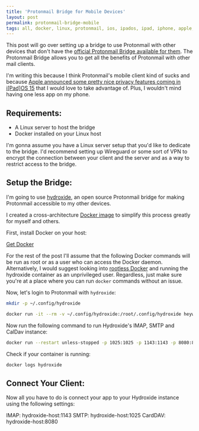 ```yaml
---
title: 'Protonmail Bridge for Mobile Devices'
layout: post
permalink: protonmail-bridge-mobile
tags: all, docker, linux, protonmail, ios, ipados, ipad, iphone, apple, android
---
```


This post will go over setting up a bridge to use Protonmail with other devices that don't have the [official Protonmail Bridge available for them](https://protonmail.com/bridge/). The Protonmail Bridge allows you to get all the benefits of Protonmail with other mail clients. 

I'm writing this because I think Protonmail's mobile client kind of sucks and because [Apple announced some pretty nice privacy features coming in i[Pad]OS 15]() that I would love to take advantage of. Plus, I wouldn't mind having one less app on my phone.

## Requirements:

- A Linux server to host the bridge
- Docker installed on your Linux host

I'm gonna assume you have a Linux server setup that you'd like to dedicate to the bridge. I'd recommend setting up Wireguard or some sort of VPN to encrypt the connection between your client and the server and as a way to restrict access to the bridge.

## Setup the Bridge:

I'm going to use [hydroxide](https://github.com/emersion/hydroxide), an open source Protonmail bridge for making Protonmail accessible to my other devices.

I created a cross-architecture [Docker image](https://hub.docker.com/r/heywoodlh/hydroxide) to simplify this process greatly for myself and others.

First, install Docker on your host:

[Get Docker](https://docs.docker.com/get-docker/)

For the rest of the post I'll assume that the following Docker commands will be run as root or as a user who can access the Docker daemon. Alternatively, I would suggest looking into [rootless Docker](https://docs.docker.com/engine/security/rootless/) and running the hydroxide container as an unprivileged user. Regardless, just make sure you're at a place where you can run `docker` commands without an issue.

Now, let's login to Protonmail with `hydroxide`:

```bash
mkdir -p ~/.config/hydroxide

docker run -it --rm -v ~/.config/hydroxide:/root/.config/hydroxide heywoodlh/hydroxide auth <user>
```

Now run the following command to run Hydroxide's IMAP, SMTP and CalDav instance:

```bash
docker run --restart unless-stopped -p 1025:1025 -p 1143:1143 -p 8080:8080 -d -v ~/.config/hydroxide:/root/.config/hydroxide --name hydroxide heywoodlh/hydroxide serve
```

Check if your container is running:

```bash
docker logs hydroxide
```

## Connect Your Client:

Now all you have to do is connect your app to your Hydroxide instance using the following settings:

IMAP: hydroxide-host:1143
SMTP: hydroxide-host:1025
CardDAV: hydroxide-host:8080
